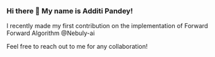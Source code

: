 ### Hi there 👋 My name is Additi Pandey!

<!--
**cyclotomicextension/cyclotomicextension** is a ✨ _special_ ✨ repository because its `README.md` (this file) appears on your GitHub profile.

- 😄 Pronouns: She/her
- 👨‍💻 I'm a budding mathematician with a master's degree in Pure Mathematics from Imperial College London.
- 💬 I know a few things about Number Theory, Commutative Algebra and theory of Computation. I am always willing to help with whatever I know. 
- 🧠 I have deeply rooted interests in Neuroscience and Astronomy.
- 👯 I’m looking to collaborate on any fun idea that involves NLP.
- 🌱 I’m currently learning Bharatnatyam, Latin and Japanese. 
- ⚡ Fun fact: I have recently started Boxing 🥊 and I cannot wait to start with archery 🏹 again!
- 📫 You could reach me through my website (see link on the left column!).

--> I recently made my first contribution on the implementation of Forward Forward Algorithm @Nebuly-ai 

Feel free to reach out to me for any collaboration!
